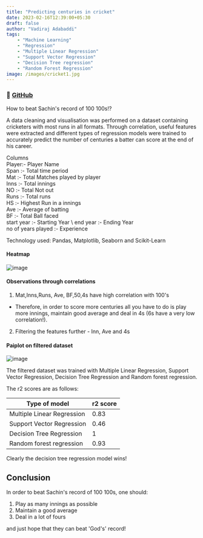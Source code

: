 ```yaml
---
title: "Predicting centuries in cricket"
date: 2023-02-16T12:39:00+05:30
draft: false
author: "Vadiraj Adabaddi"
tags:
    - "Machine Learning"
    - "Regression"
    - "Multiple Linear Regression"
    - "Support Vector Regression"
    - "Decision Tree regression"
    - "Random Forest Regression"
image: /images/cricket1.jpg
---
```


### 🔗 [GitHub](https://github.com/Vadiraj-13/Predicting-centuries-in-cricket/)

How to beat Sachin's record of 100 100s!?

A data cleaning and visualisation was performed on a dataset containing cricketers with most runs in all formats.
Through correlation, useful features were extracted and different types of regression models were trained to accurately predict the number of centuries a batter can score at the end of his career.

Columns \
Player:- Player Name \
Span :- Total time period \
Mat :- Total Matches played by player \
Inns :- Total innings \
NO :- Total Not out \
Runs :- Total runs \
HS :- Highest Run in a innings \
Ave :- Average of batting \
BF :- Total Ball faced \
start year :- Starting Year \ 
end year :- Ending Year \
no of years played :- Experience


Technology used: Pandas, Matplotlib, Seaborn and Scikit-Learn


#### Heatmap

![image](/projects/predicting_centuries/centuries_heat.jpg)


#### Observations through correlations


1. Mat,Inns,Runs, Ave, BF,50,4s have high correlation with 100's

- Therefore, in order to score more centuries all you have to do is play more innings, maintain good average and deal in 4s (6s have a very low correlation!).

2. Filtering the features further - Inn, Ave and 4s


#### Paiplot on filtered dataset

![image](/projects/predicting_centuries/centuries_pair.png)

The filtered dataset was trained with Multiple Linear Regression, Support Vector Regression, Decision Tree Regression and Random forest regression.

The r2 scores are as follows:

| Type of model      | r2 score |
| ----------| ----------- |
| Multiple Linear Regression     | 0.83            |
| Support Vector Regression| 0.46             |
| Decision Tree Regression     |     1         |
| Random forest regression       |     0.93         |


Clearly the decision tree regression model wins!

## Conclusion
In order to beat Sachin's record of 100 100s, one should:
1. Play as many innings as possible
2. Maintain a good average
3. Deal in a lot of fours

and just hope that they can beat 'God's' record!




